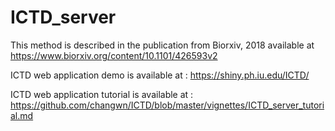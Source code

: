# ICTD_server
This method is described in the publication from Biorxiv, 2018 available at https://www.biorxiv.org/content/10.1101/426593v2

ICTD web application demo is available at : https://shiny.ph.iu.edu/ICTD/

ICTD web application tutorial is available at : https://github.com/changwn/ICTD/blob/master/vignettes/ICTD_server_tutorial.md
